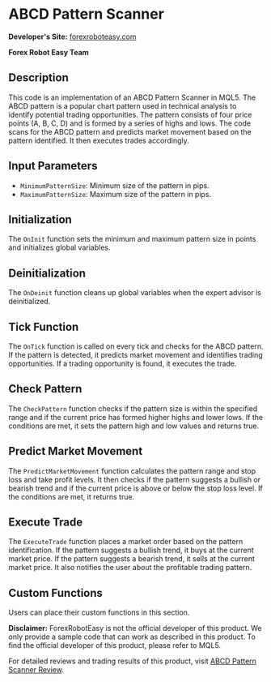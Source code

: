 # ABCD Pattern Scanner

**Developer's Site:** [forexroboteasy.com](https://forexroboteasy.com)

**Forex Robot Easy Team**

## Description
This code is an implementation of an ABCD Pattern Scanner in MQL5. The ABCD pattern is a popular chart pattern used in technical analysis to identify potential trading opportunities. The pattern consists of four price points (A, B, C, D) and is formed by a series of highs and lows. The code scans for the ABCD pattern and predicts market movement based on the pattern identified. It then executes trades accordingly.

## Input Parameters
- `MinimumPatternSize`: Minimum size of the pattern in pips.
- `MaximumPatternSize`: Maximum size of the pattern in pips.

## Initialization
The `OnInit` function sets the minimum and maximum pattern size in points and initializes global variables.

## Deinitialization
The `OnDeinit` function cleans up global variables when the expert advisor is deinitialized.

## Tick Function
The `OnTick` function is called on every tick and checks for the ABCD pattern. If the pattern is detected, it predicts market movement and identifies trading opportunities. If a trading opportunity is found, it executes the trade.

## Check Pattern
The `CheckPattern` function checks if the pattern size is within the specified range and if the current price has formed higher highs and lower lows. If the conditions are met, it sets the pattern high and low values and returns true.

## Predict Market Movement
The `PredictMarketMovement` function calculates the pattern range and stop loss and take profit levels. It then checks if the pattern suggests a bullish or bearish trend and if the current price is above or below the stop loss level. If the conditions are met, it returns true.

## Execute Trade
The `ExecuteTrade` function places a market order based on the pattern identification. If the pattern suggests a bullish trend, it buys at the current market price. If the pattern suggests a bearish trend, it sells at the current market price. It also notifies the user about the profitable trading pattern.

## Custom Functions
Users can place their custom functions in this section.

**Disclaimer:** ForexRobotEasy is not the official developer of this product. We only provide a sample code that can work as described in this product. To find the official developer of this product, please refer to MQL5.

For detailed reviews and trading results of this product, visit [ABCD Pattern Scanner Review](https://forexroboteasy.com/forex-robot-review/abcd-pattern-scanner-review-grab-last-3-for-30-only/).
